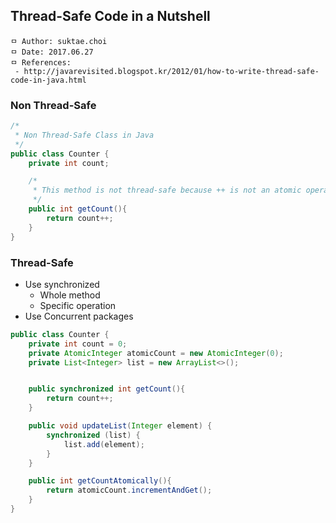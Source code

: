 ## Thread-Safe Code in a Nutshell

```
ㅁ Author: suktae.choi
ㅁ Date: 2017.06.27
ㅁ References:
 - http://javarevisited.blogspot.kr/2012/01/how-to-write-thread-safe-code-in-java.html
```

### Non Thread-Safe
```java
/*
 * Non Thread-Safe Class in Java
 */
public class Counter {
    private int count;

    /*
     * This method is not thread-safe because ++ is not an atomic operation
     */
    public int getCount(){
        return count++;
    }
}
```

### Thread-Safe
- Use synchronized
  - Whole method
  - Specific operation
- Use Concurrent packages

```java
public class Counter {
    private int count = 0;
    private AtomicInteger atomicCount = new AtomicInteger(0);
    private List<Integer> list = new ArrayList<>();


    public synchronized int getCount(){
        return count++;
    }

    public void updateList(Integer element) {
        synchronized (list) {
            list.add(element);
        }
    }

    public int getCountAtomically(){
        return atomicCount.incrementAndGet();
    }
}
```
